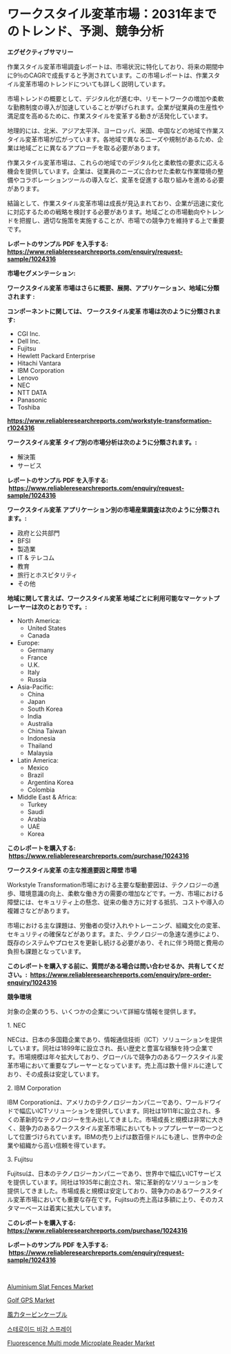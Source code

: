<p><h1>ワークスタイル変革市場：2031年までのトレンド、予測、競争分析</h1></p><p><strong>エグゼクティブサマリー</strong></p>
<p><p>作業スタイル変革市場調査レポートは、市場状況に特化しており、将来の期間中に9％のCAGRで成長すると予測されています。この市場レポートは、作業スタイル変革市場のトレンドについても詳しく説明しています。</p><p>市場トレンドの概要として、デジタル化が進む中、リモートワークの増加や柔軟な勤務制度の導入が加速していることが挙げられます。企業が従業員の生産性や満足度を高めるために、作業スタイルを変革する動きが活発化しています。</p><p>地理的には、北米、アジア太平洋、ヨーロッパ、米国、中国などの地域で作業スタイル変革市場が広がっています。各地域で異なるニーズや規制があるため、企業は地域ごとに異なるアプローチを取る必要があります。</p><p>作業スタイル変革市場は、これらの地域でのデジタル化と柔軟性の要求に応える機会を提供しています。企業は、従業員のニーズに合わせた柔軟な作業環境の整備やコラボレーションツールの導入など、変革を促進する取り組みを進める必要があります。</p><p>結論として、作業スタイル変革市場は成長が見込まれており、企業が迅速に変化に対応するための戦略を検討する必要があります。地域ごとの市場動向やトレンドを把握し、適切な施策を実施することが、市場での競争力を維持する上で重要です。</p></p>
<p><strong>レポートのサンプル PDF を入手する: <a href="https://www.reliableresearchreports.com/enquiry/request-sample/1024316">https://www.reliableresearchreports.com/enquiry/request-sample/1024316</a></strong></p>
<p><strong>市場セグメンテーション:</strong></p>
<p><strong> ワークスタイル変革 市場はさらに概要、展開、アプリケーション、地域に分類されます :</strong></p>
<p><strong>コンポーネントに関しては、 ワークスタイル変革 市場は次のように分類されます: &nbsp;</strong></p>
<p><ul><li>CGI Inc.</li><li>Dell Inc.</li><li>Fujitsu</li><li>Hewlett Packard Enterprise</li><li>Hitachi Vantara</li><li>IBM Corporation</li><li>Lenovo</li><li>NEC</li><li>NTT DATA</li><li>Panasonic</li><li>Toshiba</li></ul></p>
<p><strong><a href="https://www.reliableresearchreports.com/workstyle-transformation-r1024316">https://www.reliableresearchreports.com/workstyle-transformation-r1024316</a></strong></p>
<p><strong> ワークスタイル変革 タイプ別の市場分析は次のように分類されます。:</strong></p>
<p><ul><li>解決策</li><li>サービス</li></ul></p>
<p><strong>レポートのサンプル PDF を入手する: &nbsp;<a href="https://www.reliableresearchreports.com/enquiry/request-sample/1024316">https://www.reliableresearchreports.com/enquiry/request-sample/1024316</a></strong></p>
<p><strong> ワークスタイル変革 アプリケーション別の市場産業調査は次のように分類されます。:</strong></p>
<p><ul><li>政府と公共部門</li><li>BFSI</li><li>製造業</li><li>IT & テレコム</li><li>教育</li><li>旅行とホスピタリティ</li><li>その他</li></ul></p>
<p><strong>地域に関して言えば、ワークスタイル変革 地域ごとに利用可能なマーケットプレーヤーは次のとおりです。:</strong></p>
<p><ul>
    <li>
        North America:
        <ul>
            <li>United States</li>
            <li>Canada</li>
        </ul>
    </li>
    <li>
        Europe:
        <ul>
            <li>Germany</li>
            <li>France</li>
            <li>U.K.</li>
            <li>Italy</li>
            <li>Russia</li>
        </ul>
    </li>
    <li>
        Asia-Pacific:
        <ul>
            <li>China</li>
            <li>Japan</li>
            <li>South Korea</li>
            <li>India</li>
            <li>Australia</li>
            <li>China Taiwan</li>
            <li>Indonesia</li>
            <li>Thailand</li>
            <li>Malaysia</li>
        </ul>
    </li>
    <li>
        Latin America:
        <ul>
            <li>Mexico</li>
            <li>Brazil</li>
            <li>Argentina Korea</li>
            <li>Colombia</li>
        </ul>
    </li>
    <li>
        Middle East & Africa:
        <ul>
            <li>Turkey</li>
            <li>Saudi</li>
            <li>Arabia</li>
            <li>UAE</li>
            <li>Korea</li>
        </ul>
    </li>
    </ul></p>
<p><strong>このレポートを購入する: &nbsp;<a href="https://www.reliableresearchreports.com/purchase/1024316">https://www.reliableresearchreports.com/purchase/1024316</a></strong></p>
<p><strong>ワークスタイル変革 の主な推進要因と障壁 市場</strong></p>
<p><p>Workstyle Transformation市場における主要な駆動要因は、テクノロジーの進歩、環境意識の向上、柔軟な働き方の需要の増加などです。一方、市場における障壁には、セキュリティ上の懸念、従来の働き方に対する抵抗、コストや導入の複雑さなどがあります。</p><p>市場における主な課題は、労働者の受け入れやトレーニング、組織文化の変革、セキュリティの確保などがあります。また、テクノロジーの急速な進歩により、既存のシステムやプロセスを更新し続ける必要があり、それに伴う時間と費用の負担も課題となっています。</p></p>
<p><strong>このレポートを購入する前に、質問がある場合は問い合わせるか、共有してください。:&nbsp; <a href="https://www.reliableresearchreports.com/enquiry/pre-order-enquiry/1024316">https://www.reliableresearchreports.com/enquiry/pre-order-enquiry/1024316</a></strong></p>
<p><strong>競争環境</strong></p>
<p><p>対象の企業のうち、いくつかの企業について詳細な情報を提供します。</p><p>1. NEC</p><p>NECは、日本の多国籍企業であり、情報通信技術（ICT）ソリューションを提供しています。同社は1899年に設立され、長い歴史と豊富な経験を持つ企業です。市場規模は年々拡大しており、グローバルで競争力のあるワークスタイル変革市場において重要なプレーヤーとなっています。売上高は数十億ドルに達しており、その成長は安定しています。</p><p>2. IBM Corporation</p><p>IBM Corporationは、アメリカのテクノロジーカンパニーであり、ワールドワイドで幅広いICTソリューションを提供しています。同社は1911年に設立され、多くの革新的なテクノロジーを生み出してきました。市場成長と規模は非常に大きく、競争力のあるワークスタイル変革市場においてもトッププレーヤーの一つとして位置づけられています。IBMの売り上げは数百億ドルにも達し、世界中の企業や組織から高い信頼を得ています。</p><p>3. Fujitsu</p><p>Fujitsuは、日本のテクノロジーカンパニーであり、世界中で幅広いICTサービスを提供しています。同社は1935年に創立され、常に革新的なソリューションを提供してきました。市場成長と規模は安定しており、競争力のあるワークスタイル変革市場においても重要な存在です。Fujitsuの売上高は多額に上り、そのカスタマーベースは着実に拡大しています。</p></p>
<p><strong>このレポートを購入する: &nbsp; <a href="https://www.reliableresearchreports.com/purchase/1024316">https://www.reliableresearchreports.com/purchase/1024316</a></strong></p>
<p><strong>レポートのサンプル PDF を入手する: &nbsp;<a href="https://www.reliableresearchreports.com/enquiry/request-sample/1024316">https://www.reliableresearchreports.com/enquiry/request-sample/1024316</a></strong><strong></strong></p>
<p>&nbsp;</p>
<p><p><a href="https://view.publitas.com/reportprime-1/aluminium-slat-fences-market-share-evolution-and-market-growth-trends-2024-2031/">Aluminium Slat Fences Market</a></p><p><a href="https://gentle-editor-9db.notion.site/Golf-GPS-Market-Size-CAGR-Trends-2024-2030-b410cb48f3f9418dba5a5adc3aa17f77">Golf GPS Market</a></p><p><a href="https://github.com/AaronVargas43/Market-Research-Report-List-1/blob/main/218644823824.md">風力タービンケーブル</a></p><p><a href="https://medium.com/@cierrahayes645/%EC%8A%A4%ED%85%8C%EB%A1%9C%EC%9D%B4%EB%93%9C-%EB%B9%84%EA%B0%95-%EC%8A%A4%ED%94%84%EB%A0%88%EC%9D%B4-%EC%8B%9C%EC%9E%A5-%EA%B7%9C%EB%AA%A8-cagr-%ED%8A%B8%EB%A0%8C%EB%93%9C-2024-2030-2fa597f0fd08">스테로이드 비강 스프레이</a></p><p><a href="https://github.com/gdfhhhj/Market-Research-Report-List-4/blob/main/fluorescence-multi-mode-microplate-reader-market.md">Fluorescence Multi mode Microplate Reader Market</a></p></p>